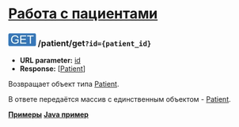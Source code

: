 [Работа с пациентами](../index.md)
==================================

### ![GET](../../../img/get.png) /patient/get`?id={patient_id}`
* **URL parameter:** [id](../../../types/types.md#Patient)
* **Response:** [[Patient](../../../types/types.md#Patient)]

Возвращает объект типа [Patient](../../../types/types.md#Patient).

В ответе передаётся массив с единственным объектом - [Patient](../../../types/types.md#Patient).

**[Примеры](examples/get.md)**
**[Java пример](examples/getJava.md)**
